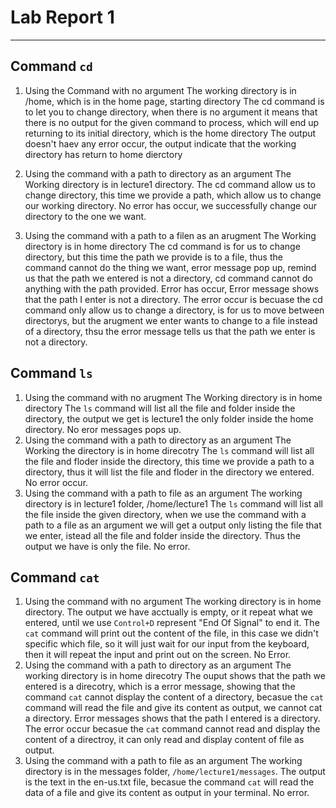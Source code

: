 # **Lab Report 1**
***

## Command `cd`
1. Using the Command with no argument
   The working directory is in /home, which is in the home page, starting directory
   The cd command is to let you to change directory, when there is no argument it means that there is no output for the given command to process, which will end up returning to its initial directory, which is the home directory
   The output doesn't haev any error occur, the output indicate that the working directory has return to home dierctory

2. Using the command with a path to directory as an argument
   The Working directory is in lecture1 directory.
   The cd command allow us to change directory, this time we provide a path, which allow us to change our working directory.
   No error has occur, we successfully change our directory to the one we want.

3. Using the command with a path to a filen as an arugment
  The Working directory is in home directory
  The cd command is for us to change directory, but this time the path we provide is to a file, thus the command cannot do the thing we want, error message pop up, remind us that the path we entered is not a directory, cd command cannot do anything with the path provided.
  Error has occur, Error message shows that the path I enter is not a directory. The error occur is becuase the cd command only allow us to change a directory, is for us to move between directorys, but the arugment we enter wants to change to a file instead of a directory, thsu the error message tells us that the path we enter is not a directory.

## Command `ls`
1. Using the command with no arugment
   The Working directory is in home directory
   The `ls` command will list all the file and folder inside the directory, the output we get is lecture1 the only folder inside the home directory.
   No eror messages pops up.
2. Using the command with a path to directory as an argument
   The Working the directory is in home direcotry
   The `ls` command will list all the file and floder inside the directory, this time we provide a path to a directory, thus it will list the file and floder in the directory we entered.
   No error occur.
3. Using the command with a path to file as an argument
   The working directory is in lecture1 folder, /home/lecture1
   The `ls` command will list all the file inside the given directory, when we use the command with a path to a file as an argument we will get a output only listing the file that we enter, istead all the file and folder inside the directory. Thus the output we have is only the file.
   No error.
## Command `cat`
1. Using the command with no argument
   The working directory is in home directory.
   The output we have acctually is empty, or it repeat what we entered, until we use `Control+D` represent "End Of Signal" to end it.    The `cat` command will print out the content of the file, in this case we didn't specific which file, so it will just wait for our input from the keyboard, then it will repeat the input and print out on the screen.
   No Error.
2. Using the command with a path to directory as an argument
   The working directory is in home direcotry
   The ouput shows that the path we entered is a direcotry, which is a error message, showing that the command `cat` cannot display the content of a directory, becasue the `cat` command will read the file and give its content as output, we cannot cat a directory.
   Error messages shows that the path I entered is a directory. The error occur becasue the `cat` command cannot read and display the content of a directroy, it can only read and display content of file as output.
3. Using the command with a path to file as an argument
   The working directory is in the messages folder, `/home/lecture1/messages`.
   The output is the text in the en-us.txt file, becasue the command `cat` will read the data of a file and give its content as output in your terminal.
   No error.
